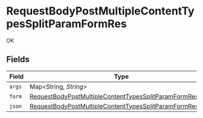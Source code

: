 # RequestBodyPostMultipleContentTypesSplitParamFormRes

OK


## Fields

| Field                                                                                                                                           | Type                                                                                                                                            | Required                                                                                                                                        | Description                                                                                                                                     |
| ----------------------------------------------------------------------------------------------------------------------------------------------- | ----------------------------------------------------------------------------------------------------------------------------------------------- | ----------------------------------------------------------------------------------------------------------------------------------------------- | ----------------------------------------------------------------------------------------------------------------------------------------------- |
| `args`                                                                                                                                          | Map<String, *String*>                                                                                                                           | :heavy_minus_sign:                                                                                                                              | N/A                                                                                                                                             |
| `form`                                                                                                                                          | [RequestBodyPostMultipleContentTypesSplitParamFormResForm](../../models/operations/RequestBodyPostMultipleContentTypesSplitParamFormResForm.md) | :heavy_minus_sign:                                                                                                                              | N/A                                                                                                                                             |
| `json`                                                                                                                                          | [RequestBodyPostMultipleContentTypesSplitParamFormResJson](../../models/operations/RequestBodyPostMultipleContentTypesSplitParamFormResJson.md) | :heavy_minus_sign:                                                                                                                              | N/A                                                                                                                                             |